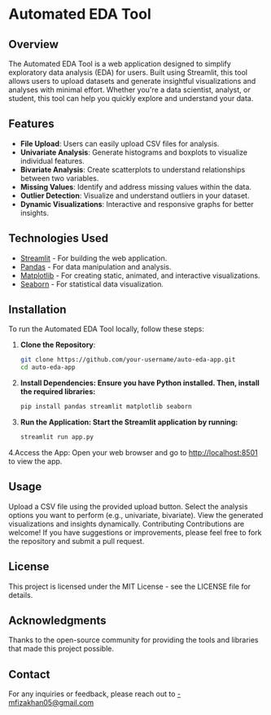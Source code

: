 # Automated EDA Tool

## Overview

The Automated EDA Tool is a web application designed to simplify exploratory data analysis (EDA) for users. Built using Streamlit, this tool allows users to upload datasets and generate insightful visualizations and analyses with minimal effort. Whether you're a data scientist, analyst, or student, this tool can help you quickly explore and understand your data.

## Features

- **File Upload**: Users can easily upload CSV files for analysis.
- **Univariate Analysis**: Generate histograms and boxplots to visualize individual features.
- **Bivariate Analysis**: Create scatterplots to understand relationships between two variables.
- **Missing Values**: Identify and address missing values within the data.
- **Outlier Detection**: Visualize and understand outliers in your dataset.
- **Dynamic Visualizations**: Interactive and responsive graphs for better insights.

## Technologies Used

- [Streamlit](https://streamlit.io/) - For building the web application.
- [Pandas](https://pandas.pydata.org/) - For data manipulation and analysis.
- [Matplotlib](https://matplotlib.org/) - For creating static, animated, and interactive visualizations.
- [Seaborn](https://seaborn.pydata.org/) - For statistical data visualization.

## Installation

To run the Automated EDA Tool locally, follow these steps:

1. **Clone the Repository**:
   ```bash
   git clone https://github.com/your-username/auto-eda-app.git
   cd auto-eda-app

2. **Install Dependencies: Ensure you have Python installed. Then, install the required libraries:**
   ```bash 
   pip install pandas streamlit matplotlib seaborn


3. **Run the Application: Start the Streamlit application by running:**
   ```bash
   streamlit run app.py

4.Access the App: Open your web browser and go to [http://localhost:8501](https://automated-eda-tool-aakr5nhefggwrewdsytpk2.streamlit.app/) to view the app.

## Usage
Upload a CSV file using the provided upload button.
Select the analysis options you want to perform (e.g., univariate, bivariate).
View the generated visualizations and insights dynamically.
Contributing
Contributions are welcome! If you have suggestions or improvements, please feel free to fork the repository and submit a pull request.

## License
This project is licensed under the MIT License - see the LICENSE file for details.

## Acknowledgments
Thanks to the open-source community for providing the tools and libraries that made this project possible.

## Contact
For any inquiries or feedback, please reach out to -mfizakhan05@gmail.com
    
 
